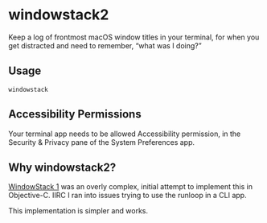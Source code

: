 # windowstack2

Keep a log of frontmost macOS window titles in your terminal, for when you get distracted and need to remember, “what was I doing?”

## Usage

```shell
windowstack
```

## Accessibility Permissions

Your terminal app needs to be allowed Accessibility permission, in the Security & Privacy pane of the System Preferences app.

## Why windowstack2?

[WindowStack 1](https://github.com/cdzombak/WindowStack) was an overly complex, initial attempt to implement this in Objective-C. IIRC I ran into issues trying to use the runloop in a CLI app.

This implementation is simpler and works.
